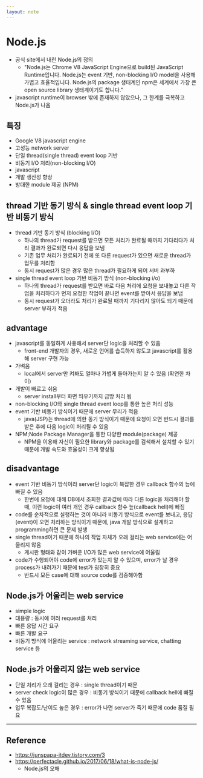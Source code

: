 ```yaml
---
layout: note
---
```


# Node.js

- 공식 site에서 내린 Node.js의 정의 
    - "Node.js는 Chrome V8 JavaScript Engine으로 build된 JavaScript Runtime입니다. Node.js는 event 기반, non-blocking I/O model을 사용해 가볍고 효율적입니다. Node.js의 package 생태계인 npm은 세계에서 가장 큰 open source library 생태계이기도 합니다."
- javascript runtime이 browser 밖에 존재하지 않았으나, 그 한계를 극복하고 Node.js가 나옴

## 특징

- Google V8 javascript engine
- 고성능 network server
- 단일 thread(single thread) event loop 기반
- 비동기 I/O 처리(non-blocking I/O)
- javascript
- 개발 생산성 향상
- 방대한 module 제공 (NPM)

## thread 기반 동기 방식 & single thread event loop 기반 비동기 방식

- thread 기반 동기 방식 (blocking I/O)
    - 하나의 thread가 request를 받으면 모든 처리가 완료될 때까지 기다리다가 처리 결과가 완료되면 다시 응답을 보냄
    - 기존 업무 처리가 완료되기 전에 또 다른 request가 있으면 새로운 thread가 업무를 처리함
    - 동시 request가 많은 경우 많은 thread가 필요하게 되어 서버 과부하
- single thread event loop 기반 비동기 방식 (non-blocking i/o)
    - 하나의 thread가 request를 받으면 바로 다음 처리에 요청을 보내놓고 다른 작업을 처리하다가 먼저 요청한 작업이 끝나면 event를 받아서 응답을 보냄
    - 동시 request가 오더라도 처리가 완료될 때까지 기다리지 않아도 되기 때문에 server 부하가 적음

## advantage

- javascript를 동일하게 사용해서 server단 logic을 처리할 수 있음
    - front-end 개발자의 경우, 새로운 언어를 습득하지 않도고 javascript를 활용해 server 구현 가능
- 가벼움
    - local에서 server만 켜봐도 얼마나 가볍게 돌아가는지 알 수 있음 (확연한 차이)
- 개발이 빠르고 쉬움
    - server install부터 화면 띄우기까지 금방 처리 됨
- non-blocking I/O와 single thread event loop를 통한 높은 처리 성능
- event 기반 비동기 방식이기 때문에 server 무리가 적음
    - java(JSP)는 thread에 의한 동기 방식이기 때문에 요청이 오면 반드시 결과를 받은 후에 다음 logic이 처리될 수 있음
- NPM;Node Package Manager을    통한 다양한 module(package) 제공
    - NPM을 이용해 자신이 필요한 library와 package를 검색해서 설치할 수 있기 때문에 개발 속도와 효율성이 크게 향상됨

## disadvantage

- event 기반 비동기 방식이라 server단 logic이 복잡한 경우 callback 함수의 늪에 빠질 수 있음
    - 한번에 요청에 대해 DB에서 조회한 결과값에 따라 다른 logic을 처리해야 할 때, 이런 logic이 여러 개인 경우 callback 함수 늪(callback hell)에 빠짐
- code를 순차적으로 실행하는 것이 아니라 비동기 방식으로 event를 보내고, 응답(event)이 오면 처리하는 방식이기 때문에, java 개발 방식으로 설계하고 programming하면 큰 문제 발생
- single thread이기 때문에 하나의 작업 자체가 오래 걸리는 web service에는 어울리지 않음
    - 게시판 형태와 같이 가벼운 I/O가 많은 web service에 어울림
- code가 수행되어야 code에 error가 있는지 알 수 있으며, error가 날 경우 process가 내려가기 때문에 test가 굉장히 중요
    - 반드시 모든 case에 대해 source code를 검증해야함

## Node.js가 어울리는 web service

- simple logic
- 대용량 : 동시에 여러 request를 처리
- 빠른 응답 시간 요구
- 빠른 개발 요구
- 비동기 방식에 어울리는 service : network streaming service, chatting service 등

## Node.js가 어울리지 않는 web service

- 단일 처리가 오래 걸리는 경우 : single thread이기 때문
- server check logic이 많은 경우 : 비동기 방식이기 때문에 callback hell에 빠질 수 있음
- 업무 복잡도/난이도 높은 경우 : error가 나면 server가 죽기 때문에 code 품질 필요

---

## Reference

- https://junspapa-itdev.tistory.com/3
- https://perfectacle.github.io/2017/06/18/what-is-node-js/
    - Node.js의 오해


